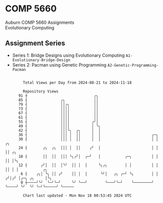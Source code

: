 # COMP 5660
Auburn COMP 5660 Assignments  
Evolutionary Computing

## Assignment Series
- Series 1: Bridge Designs using Evolutionary Computing `A1-Evolutionary-Bridge-Design`
- Series 2: Pacman using Genetic Programming `A2-Genetic-Programming-Pacman`

```

        Total Views per Day from 2024-08-21 to 2024-11-18

        Repository Views
      91 ┼                              ╭╮
      85 ┤               ╭╮             ││
      79 ┤               ││╭╮           ││
      73 ┤               ││││           ││
      67 ┤               ││││           ││
      61 ┤               ││││           ││
      55 ┤               ││││          ╭╯│
      49 ┤               ││││          │ ╰╮
      42 ┤               │││╰╮  ╭╮     │  │
      36 ┤               │││ │  ││     │  │                       ╭─╮
      30 ┤               │││ │  ││     │  │                       │ │     ╭╮
      24 ┤       ╭╮  ╭╮  │││ │  ││    ╭╯  │                       │ │     ││ ╭╮
      18 ┤       ││  ││  │││ ╰╮╭╯│  ╭─╯   │           ╭─╮         │ │     ││ │╰╮
      12 ┤      ╭╯│  ││  │╰╯  ││ │  │     ╰╮╭╮        │ │         │ │     ││ │ │           ╭╮
       6 ┤    ╭╮│ ╰╮ ││ ╭╯    ││ │  │      ╰╯│   ╭╮ ╭─╯ ╰╮        │ │    ╭╯│╭╯ │╭─╮ ╭╮     │╰╮
       0 ┼────╯╰╯  ╰─╯╰─╯     ╰╯ ╰──╯        ╰───╯╰─╯    ╰────────╯ ╰────╯ ╰╯  ╰╯ ╰─╯╰─────╯ ╰─────

        Chart last updated - Mon Nov 18 00:53:45 2024 UTC
        
```
